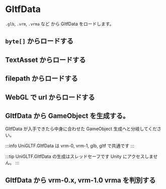 # GltfData

`.glb`, `.vrm`, `.vrma` など から GltfData をロードします。

## `byte[]` からロードする

## TextAsset からロードする

## filepath からロードする

## WebGL で url からロードする

## GltfData から GameObject を生成する。

GltfData が入手できたら中身に合わせた GameObject 生成へと分岐してください。

:::info UniGLTF.GltfData は vrm-0, vrm-1, glb, gltf で共通です
:::

:::tip UniGLTF.GltfData の生成はスレッドセーフです
Unity にアクセスしません。
:::

## GltfData から vrm-0.x, vrm-1.0 vrma を判別する

